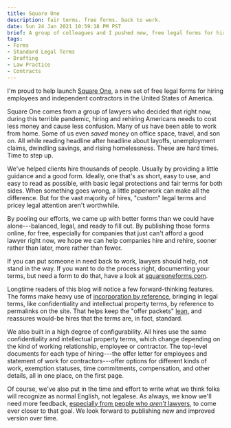 ```yaml
---
title: Square One
description: fair terms. free forms. back to work.
date: Sun 24 Jan 2021 10:59:18 PM PST
brief: A group of colleagues and I pushed new, free legal forms for hiring employees and independent contractors in the Unite States.
tags:
- Forms
- Standard Legal Terms
- Drafting
- Law Practice
- Contracts
---
```


I'm proud to help launch [Square One](https://squareoneforms.com), a new set of free legal forms for hiring employees and independent contractors in the United States of America.

Square One comes from a group of lawyers who decided that right now, during this terrible pandemic, hiring and rehiring Americans needs to cost less money and cause less confusion.  Many of us have been able to work from home.  Some of us even _saved_ money on office space, travel, and son on.  All while reading headline after headline about layoffs, unemployment claims, dwindling savings, and rising homelessness.  These are hard times.  Time to step up.

We've helped clients hire thousands of people.  Usually by providing a little guidance and a good form.  Ideally, one that's as short, easy to use, and easy to read as possible, with basic legal protections and fair terms for both sides.  When something goes wrong, a little paperwork can make all the difference.  But for the vast majority of hires, "custom" legal terms and pricey legal attention aren't worthwhile.

By pooling our efforts, we came up with better forms than we could have alone---balanced, legal, and ready to fill out.  By publishing those forms online, for free, especially for companies that just can't afford a good lawyer right now, we hope we can help companies hire and rehire, sooner rather than later, more rather than fewer.

If you can put someone in need back to work, lawyers should help, not stand in the way.  If you want to do the process right, documenting your terms, but need a form to do that, have a look at [squareoneforms.com](https://squareoneforms.com).

Longtime readers of this blog will notice a few forward-thinking features.  The forms make heavy use of [incorporation by reference](https://writing.kemitchell.com/2016/08/20/Emancipation-by-Reference), bringing in legal terms, like confidentiality and intellectual property terms, by reference to permalinks on the site.  That helps keep the "offer packets" [lean](https://writing.kemitchell.com/2020/05/13/Springboard-Agreement), and reassures would-be hires that the terms are, in fact, standard.

We also built in a high degree of configurability.  All hires use the same confidentiality and intellectual property terms, which change depending on the kind of working relationship, employee or contractor.  The top-level documents for each type of hiring---the offer letter for employees and statement of work for contractors---offer options for different kinds of work, exemption statuses, time commitments, compensation, and other details, all in one place, on the first page.

Of course, we've also put in the time and effort to write what we think folks will recognize as normal English, not legalese.  As always, we know we'll need more feedback, [especially from people who _aren't_ lawyers](https://flippedform.com), to come ever closer to that goal.  We look forward to publishing new and improved version over time.
